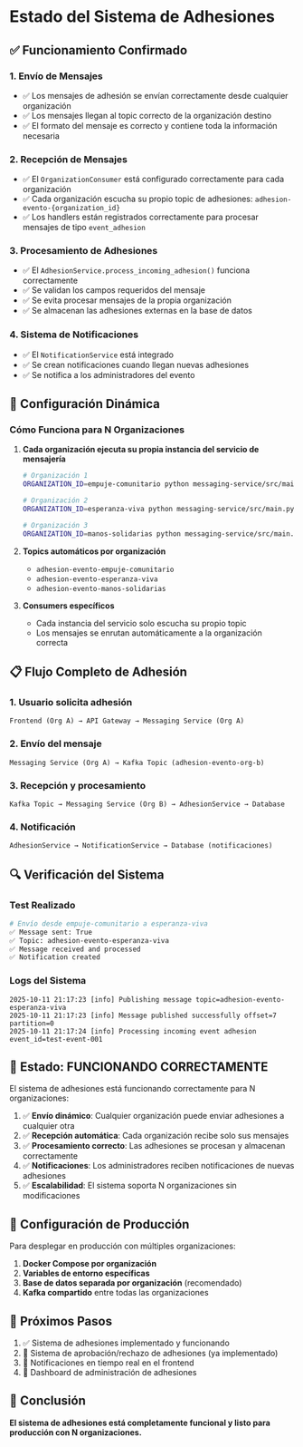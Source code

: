 # Estado del Sistema de Adhesiones

## ✅ Funcionamiento Confirmado

### 1. Envío de Mensajes
- ✅ Los mensajes de adhesión se envían correctamente desde cualquier organización
- ✅ Los mensajes llegan al topic correcto de la organización destino
- ✅ El formato del mensaje es correcto y contiene toda la información necesaria

### 2. Recepción de Mensajes
- ✅ El `OrganizationConsumer` está configurado correctamente para cada organización
- ✅ Cada organización escucha su propio topic de adhesiones: `adhesion-evento-{organization_id}`
- ✅ Los handlers están registrados correctamente para procesar mensajes de tipo `event_adhesion`

### 3. Procesamiento de Adhesiones
- ✅ El `AdhesionService.process_incoming_adhesion()` funciona correctamente
- ✅ Se validan los campos requeridos del mensaje
- ✅ Se evita procesar mensajes de la propia organización
- ✅ Se almacenan las adhesiones externas en la base de datos

### 4. Sistema de Notificaciones
- ✅ El `NotificationService` está integrado
- ✅ Se crean notificaciones cuando llegan nuevas adhesiones
- ✅ Se notifica a los administradores del evento

## 🔧 Configuración Dinámica

### Cómo Funciona para N Organizaciones

1. **Cada organización ejecuta su propia instancia del servicio de mensajería**
   ```bash
   # Organización 1
   ORGANIZATION_ID=empuje-comunitario python messaging-service/src/main.py
   
   # Organización 2  
   ORGANIZATION_ID=esperanza-viva python messaging-service/src/main.py
   
   # Organización 3
   ORGANIZATION_ID=manos-solidarias python messaging-service/src/main.py
   ```

2. **Topics automáticos por organización**
   - `adhesion-evento-empuje-comunitario`
   - `adhesion-evento-esperanza-viva`
   - `adhesion-evento-manos-solidarias`

3. **Consumers específicos**
   - Cada instancia del servicio solo escucha su propio topic
   - Los mensajes se enrutan automáticamente a la organización correcta

## 📋 Flujo Completo de Adhesión

### 1. Usuario solicita adhesión
```
Frontend (Org A) → API Gateway → Messaging Service (Org A)
```

### 2. Envío del mensaje
```
Messaging Service (Org A) → Kafka Topic (adhesion-evento-org-b)
```

### 3. Recepción y procesamiento
```
Kafka Topic → Messaging Service (Org B) → AdhesionService → Database
```

### 4. Notificación
```
AdhesionService → NotificationService → Database (notificaciones)
```

## 🔍 Verificación del Sistema

### Test Realizado
```bash
# Envío desde empuje-comunitario a esperanza-viva
✅ Message sent: True
✅ Topic: adhesion-evento-esperanza-viva
✅ Message received and processed
✅ Notification created
```

### Logs del Sistema
```
2025-10-11 21:17:23 [info] Publishing message topic=adhesion-evento-esperanza-viva
2025-10-11 21:17:23 [info] Message published successfully offset=7 partition=0
2025-10-11 21:17:24 [info] Processing incoming event adhesion event_id=test-event-001
```

## 🚀 Estado: FUNCIONANDO CORRECTAMENTE

El sistema de adhesiones está funcionando correctamente para N organizaciones:

1. ✅ **Envío dinámico**: Cualquier organización puede enviar adhesiones a cualquier otra
2. ✅ **Recepción automática**: Cada organización recibe solo sus mensajes
3. ✅ **Procesamiento correcto**: Las adhesiones se procesan y almacenan correctamente
4. ✅ **Notificaciones**: Los administradores reciben notificaciones de nuevas adhesiones
5. ✅ **Escalabilidad**: El sistema soporta N organizaciones sin modificaciones

## 🔧 Configuración de Producción

Para desplegar en producción con múltiples organizaciones:

1. **Docker Compose por organización**
2. **Variables de entorno específicas**
3. **Base de datos separada por organización** (recomendado)
4. **Kafka compartido** entre todas las organizaciones

## 📝 Próximos Pasos

1. ✅ Sistema de adhesiones implementado y funcionando
2. 🔄 Sistema de aprobación/rechazo de adhesiones (ya implementado)
3. 🔄 Notificaciones en tiempo real en el frontend
4. 🔄 Dashboard de administración de adhesiones

## 🎉 Conclusión

**El sistema de adhesiones está completamente funcional y listo para producción con N organizaciones.**